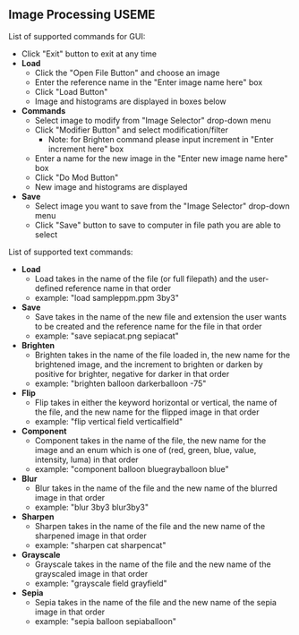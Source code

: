 ## Image Processing USEME ##
List of supported commands for GUI:
- Click "Exit" button to exit at any time
- **Load**
  - Click the "Open File Button" and choose an image
  - Enter the reference name in the "Enter image name here" box
  - Click "Load Button"
  - Image and histograms are displayed in boxes below
- **Commands**
  - Select image to modify from "Image Selector" drop-down menu
  - Click "Modifier Button" and select modification/filter
    - Note: for Brighten command please input increment in "Enter increment here" box
  - Enter a name for the new image in the "Enter new image name here" box
  - Click "Do Mod Button"
  - New image and histograms are displayed
- **Save**
  - Select image you want to save from the "Image Selector" drop-down menu
  - Click "Save" button to save to computer in file path you are able to select

List of supported text commands:
- **Load**
  - Load takes in the name of the file (or full filepath) and the user-defined reference name
  in that order
  - example: "load sampleppm.ppm 3by3"
- **Save**
  - Save takes in the name of the new file and extension the user wants to be created 
  and the reference name for the file in that order
  - example: "save sepiacat.png sepiacat"
- **Brighten**
  - Brighten takes in the name of the file loaded in, the new name for the brightened
  image, and the increment to brighten or darken by positive for brighter, negative for darker in
  that order
  - example: "brighten balloon darkerballoon -75"
- **Flip**
  - Flip takes in either the keyword horizontal or vertical, the name of the file, and the new name
  for the flipped image in that order
  - example: "flip vertical field verticalfield"
- **Component**
  - Component takes in the name of the file, the new name for the image and an enum which is one of
    (red, green, blue, value, intensity, luma) in that order
  - example: "component balloon bluegrayballoon blue"
- **Blur**
  - Blur takes in the name of the file and the new name of the blurred image in that order
  - example: "blur 3by3 blur3by3"
- **Sharpen**
  - Sharpen takes in the name of the file and the new name of the sharpened image in that order
  - example: "sharpen cat sharpencat"
- **Grayscale**
  - Grayscale takes in the name of the file and the new name of the grayscaled image in that order
  - example: "grayscale field grayfield"
- **Sepia**
  - Sepia takes in the name of the file and the new name of the sepia image in that order
  - example: "sepia balloon sepiaballoon"